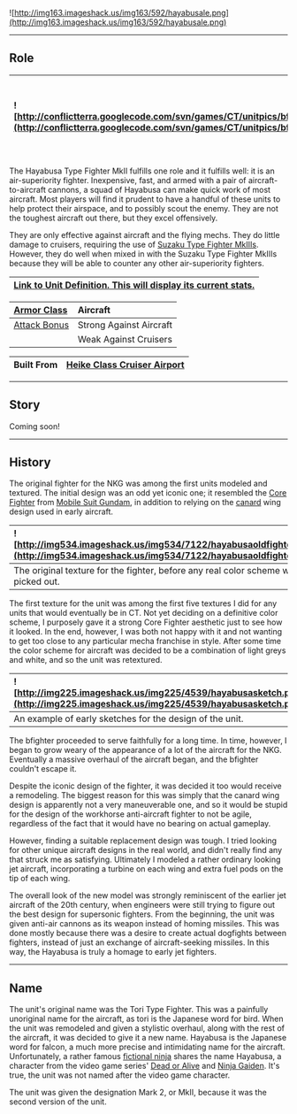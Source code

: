![http://img163.imageshack.us/img163/592/hayabusale.png](http://img163.imageshack.us/img163/592/hayabusale.png)


---


## Role ##

|![http://conflictterra.googlecode.com/svn/games/CT/unitpics/bfightermkii.png](http://conflictterra.googlecode.com/svn/games/CT/unitpics/bfightermkii.png)|Fast, light fighter armed with two air cannons.|
|:--------------------------------------------------------------------------------------------------------------------------------------------------------|:----------------------------------------------|

The Hayabusa Type Fighter MkII fulfills one role and it fulfills well:  it is an air-superiority fighter.  Inexpensive, fast, and armed with a pair of aircraft-to-aircraft cannons, a squad of Hayabusa can make quick work of most aircraft.  Most players will find it prudent to have a handful of these units to help protect their airspace, and to possibly scout the enemy.  They are not the toughest aircraft out there, but they excel offensively.

They are only effective against aircraft and the flying mechs.  They do little damage to cruisers, requiring the use of [Suzaku Type Fighter MkIIIs](http://code.google.com/p/conflictterra/wiki/NKGSuzakuTypeFighter).  However, they do well when mixed in with the Suzaku Type Fighter MkIIIs because they will be able to counter any other air-superiority fighters.

|[Link to Unit Definition.  This will display its current stats.](http://code.google.com/p/conflictterra/source/browse/games/CT/units/bfighter.lua)|
|:-------------------------------------------------------------------------------------------------------------------------------------------------|

|[Armor Class](http://code.google.com/p/conflictterra/wiki/ArmorSystem)|Aircraft|
|:---------------------------------------------------------------------|:-------|
|[Attack Bonus](http://code.google.com/p/conflictterra/wiki/ArmorSystem)|Strong Against Aircraft|
|                                                                      |Weak Against Cruisers|

|Built From|[Heike Class Cruiser Airport](http://code.google.com/p/conflictterra/wiki/NKGHeikeClassCruiser)|
|:---------|:----------------------------------------------------------------------------------------------|


---


## Story ##
Coming soon!


---


## History ##
The original fighter for the NKG was among the first units modeled and textured.  The initial design was an odd yet iconic one; it resembled the [Core Fighter](http://en.wikipedia.org/wiki/Core_Fighter#FF-X7_Core_Fighter) from [Mobile Suit Gundam](http://en.wikipedia.org/wiki/Mobile_Suit_Gundam), in addition to relying on the [canard](http://en.wikipedia.org/wiki/Canard_(aeronautics)) wing design used in early aircraft.

|![http://img534.imageshack.us/img534/7122/hayabusaoldfighter.png](http://img534.imageshack.us/img534/7122/hayabusaoldfighter.png)|
|:--------------------------------------------------------------------------------------------------------------------------------|
|The original texture for the fighter, before any real color scheme was picked out.                                               |

The first texture for the unit was among the first five textures I did for any units that would eventually be in CT.  Not yet deciding on a definitive color scheme, I purposely gave it a strong Core Fighter aesthetic just to see how it looked.  In the end, however, I was both not happy with it and not wanting to get too close to any particular mecha franchise in style.  After some time the color scheme for aircraft was decided to be a combination of light greys and white, and so the unit was retextured.

|![http://img225.imageshack.us/img225/4539/hayabusasketch.png](http://img225.imageshack.us/img225/4539/hayabusasketch.png)|
|:------------------------------------------------------------------------------------------------------------------------|
|An example of early sketches for the design of the unit.                                                                 |

The bfighter proceeded to serve faithfully for a long time.  In time, however, I began to grow weary of the appearance of a lot of the aircraft for the NKG.  Eventually a massive overhaul of the aircraft began, and the bfighter couldn't escape it.

Despite the iconic design of the fighter, it was decided it too would receive a remodeling.  The biggest reason for this was simply that the canard wing design is apparently not a very maneuverable one, and so it would be stupid for the design of the workhorse anti-aircraft fighter to not be agile, regardless of the fact that it would have no bearing on actual gameplay.

However, finding a suitable replacement design was tough.  I tried looking for other unique aircraft designs in the real world, and didn't really find any that struck me as satisfying.  Ultimately I modeled a rather ordinary looking jet aircraft, incorporating a turbine on each wing and extra fuel pods on the tip of each wing.

The overall look of the new model was strongly reminiscent of the earlier jet aircraft of the 20th century, when engineers were still trying to figure out the best design for supersonic fighters.  From the beginning, the unit was given anti-air cannons as its weapon instead of homing missiles.  This was done mostly because there was a desire to create actual dogfights between fighters, instead of just an exchange of aircraft-seeking missiles.  In this way, the Hayabusa is truly a homage to early jet fighters.


---


## Name ##
The unit's original name was the Tori Type Fighter.  This was a painfully unoriginal name for the aircraft, as tori is the Japanese word for bird.  When the unit was remodeled and given a stylistic overhaul, along with the rest of the aircraft, it was decided to give it a new name.  Hayabusa is the Japanese word for falcon, a much more precise and intimidating name for the aircraft.  Unfortunately, a rather famous [fictional ninja](http://en.wikipedia.org/wiki/Ryu_Hayabusa) shares the name Hayabusa, a character from the video game series' [Dead or Alive](http://en.wikipedia.org/wiki/Dead_or_Alive_(series)) and [Ninja Gaiden](http://en.wikipedia.org/wiki/Ninja_Gaiden).  It's true, the unit was not named after the video game character.

The unit was given the designation Mark 2, or MkII, because it was the second version of the unit.